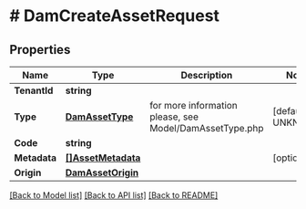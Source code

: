# # DamCreateAssetRequest


## Properties 


Name | Type | Description | Notes
------------ | ------------- | ------------- | -------------
**TenantId**| **string** |   |
**Type**| [**DamAssetType**](DamAssetType.md) |  for more information please, see Model/DamAssetType.php  | [default to UNKNOWN]
**Code**| **string** |   |
**Metadata**| [**[]AssetMetadata**](AssetMetadata.md) |   | [optional]
**Origin**| [**DamAssetOrigin**](DamAssetOrigin.md) |   |


[[Back to Model list]](../../README.md#models) [[Back to API list]](../../README.md#endpoints) [[Back to README]](../../README.md)

